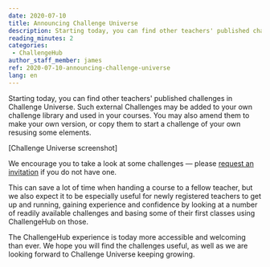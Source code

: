```yaml
---
date: 2020-07-10
title: Announcing Challenge Universe
description: Starting today, you can find other teachers' published challenges in Challenge Universe
reading_minutes: 2
categories:
 - ChallengeHub
author_staff_member: james
ref: 2020-07-10-announcing-challenge-universe
lang: en
---
```


Starting today, you can find other teachers' published challenges in Challenge Universe.
Such external Challenges may be added to your own challenge library and used in your courses.
You may also amend them to make your own version,
or copy them to start a challenge of your own resusing some elements.

\[Challenge Universe screenshot\]

We encourage you to take a look at some challenges —
please [request an invitation]( /contact/ ) if you do not have one. 

This can save a lot of time when handing a course to a fellow teacher,
but we also expect it to be especially useful for
newly registered teachers to get up and running,
gaining experience and confidence by looking at a number of readily available challenges
and basing some of their first classes using ChallengeHub on those.

The ChallengeHub experience is today more accessible and welcoming than ever.
We hope you will find the challenges useful,
as well as we are looking forward to Challenge Universe keeping growing.
